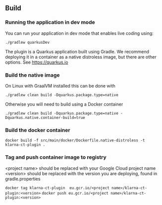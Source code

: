 ## Build

### Running the application in dev mode

You can run your application in dev mode that enables live coding using:
```shell script
./gradlew quarkusDev
```

The plugin is a Quarkus application built using Gradle. We recommend deploying it in a container as a native distroless image, but there are other options. See <https://quarkus.io>

### Build the native image

On Linux with GraalVM installed this can be done with

```./gradlew clean build -Dquarkus.package.type=native```

Otherwise you will need to build using a Docker container

```./gradlew clean build -Dquarkus.package.type=native -Dquarkus.native.container-build=true```

### Build the docker container

```docker build -f src/main/docker/Dockerfile.native-distroless -t klarna-ct-plugin .```

### Tag and push container image to registry

&lt;project name&gt; should be replaced with your Google Cloud project name
&lt;version&gt; should be replaced with the version you are deploying, found in gradle.properties

```docker tag klarna-ct-plugin  eu.gcr.io/<project name>/klarna-ct-plugin:<version>```
```docker push eu.gcr.io/<project name>/klarna-ct-plugin:<version>```
